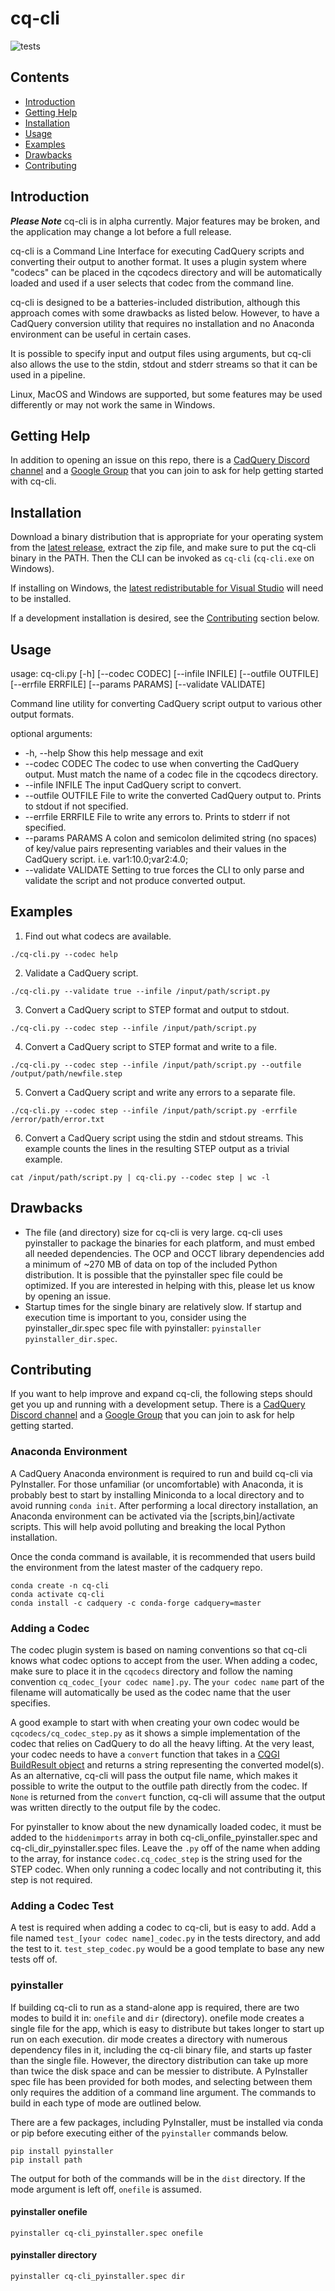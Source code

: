 # cq-cli

![tests](https://github.com/CadQuery/cq-cli/workflows/tests/badge.svg)

## Contents

* [Introduction](https://github.com/CadQuery/cq-cli#introduction)
* [Getting Help](https://github.com/CadQuery/cq-cli#getting_help)
* [Installation](https://github.com/CadQuery/cq-cli#installation)
* [Usage](https://github.com/CadQuery/cq-cli#usage)
* [Examples](https://github.com/CadQuery/cq-cli#examples)
* [Drawbacks](https://github.com/CadQuery/cq-cli#drawbacks)
* [Contributing](https://github.com/CadQuery/cq-cli#contributing)

## Introduction

***Please Note*** cq-cli is in alpha currently. Major features may be broken, and the application may change a lot before a full release.

cq-cli is a Command Line Interface for executing CadQuery scripts and converting their output to another format. It uses a plugin system where "codecs" can be placed in the cqcodecs directory and will be automatically loaded and used if a user selects that codec from the command line.

cq-cli is designed to be a batteries-included distribution, although this approach comes with some drawbacks as listed below. However, to have a CadQuery conversion utility that requires no installation and no Anaconda environment can be useful in certain cases.

It is possible to specify input and output files using arguments, but cq-cli also allows the use to the stdin, stdout and stderr streams so that it can be used in a pipeline.

Linux, MacOS and Windows are supported, but some features may be used differently or may not work the same in Windows.

## Getting Help

In addition to opening an issue on this repo, there is a [CadQuery Discord channel](https://discord.gg/qz3uAdF) and a [Google Group](https://groups.google.com/g/cadquery) that you can join to ask for help getting started with cq-cli.

## Installation

Download a binary distribution that is appropriate for your operating system from the [latest release](https://github.com/CadQuery/cq-cli/releases/tag/v0.1.0-alpha), extract the zip file, and make sure to put the cq-cli binary in the PATH. Then the CLI can be invoked as `cq-cli` (`cq-cli.exe` on Windows).

If installing on Windows, the [latest redistributable for Visual Studio](https://support.microsoft.com/en-us/help/2977003/the-latest-supported-visual-c-downloads) will need to be installed.

If a development installation is desired, see the [Contributing](#contributing) section below.

## Usage

usage: cq-cli.py [-h] [--codec CODEC] [--infile INFILE] [--outfile OUTFILE] [--errfile ERRFILE] [--params PARAMS] [--validate VALIDATE]

Command line utility for converting CadQuery script output to various other output formats.

optional arguments:
* -h, --help Show this help message and exit
* --codec CODEC The codec to use when converting the CadQuery output. Must match the name of a codec file in the cqcodecs directory.
* --infile INFILE The input CadQuery script to convert.
* --outfile OUTFILE File to write the converted CadQuery output to. Prints to stdout if not specified.
* --errfile ERRFILE File to write any errors to. Prints to stderr if not specified.
* --params PARAMS A colon and semicolon delimited string (no spaces) of key/value pairs representing variables and their values in the CadQuery script. i.e. var1:10.0;var2:4.0;
* --validate VALIDATE Setting to true forces the CLI to only parse and validate the script and not produce converted output.

## Examples

1. Find out what codecs are available.
```
./cq-cli.py --codec help
```
2. Validate a CadQuery script.
```
./cq-cli.py --validate true --infile /input/path/script.py
```
3. Convert a CadQuery script to STEP format and output to stdout.
```
./cq-cli.py --codec step --infile /input/path/script.py
```
4. Convert a CadQuery script to STEP format and write to a file.
```
./cq-cli.py --codec step --infile /input/path/script.py --outfile /output/path/newfile.step
```
5. Convert a CadQuery script and write any errors to a separate file.
```
./cq-cli.py --codec step --infile /input/path/script.py -errfile /error/path/error.txt
```
6. Convert a CadQuery script using the stdin and stdout streams. This example counts the lines in the resulting STEP output as a trivial example.
```
cat /input/path/script.py | cq-cli.py --codec step | wc -l
```

## Drawbacks

* The file (and directory) size for cq-cli is very large. cq-cli uses pyinstaller to package the binaries for each platform, and must embed all needed dependencies. The OCP and OCCT library dependencies add a minimum of ~270 MB of data on top of the included Python distribution. It is possible that the pyinstaller spec file could be optimized. If you are interested in helping with this, please let us know by opening an issue.
* Startup times for the single binary are relatively slow. If startup and execution time is important to you, consider using the pyinstaller_dir.spec spec file with pyinstaller: `pyinstaller pyinstaller_dir.spec`.

## Contributing

If you want to help improve and expand cq-cli, the following steps should get you up and running with a development setup. There is a  [CadQuery Discord channel](https://discord.gg/qz3uAdF) and a [Google Group](https://groups.google.com/g/cadquery) that you can join to ask for help getting started.

### Anaconda Environment

A CadQuery Anaconda environment is required to run and build cq-cli via PyInstaller. For those unfamiliar (or uncomfortable) with Anaconda, it is probably best to start by installing Miniconda to a local directory and to avoid running `conda init`. After performing a local directory installation, an Anaconda environment can be activated via the [scripts,bin]/activate scripts. This will help avoid polluting and breaking the local Python installation.

Once the conda command is available, it is recommended that users build the environment from the latest master of the cadquery repo.
```
conda create -n cq-cli
conda activate cq-cli
conda install -c cadquery -c conda-forge cadquery=master
```

### Adding a Codec

The codec plugin system is based on naming conventions so that cq-cli knows what codec options to accept from the user. When adding a codec, make sure to place it in the `cqcodecs` directory and follow the naming convention `cq_codec_[your codec name].py`. The `your codec name` part of the filename will automatically be used as the codec name that the user specifies.

A good example to start with when creating your own codec would be `cqcodecs/cq_codec_step.py` as it shows a simple implementation of the codec that relies on CadQuery to do all the heavy lifting. At the very least, your codec needs to have a `convert` function that takes in a [CQGI BuildResult object](https://cadquery.readthedocs.io/en/latest/cqgi.html#cadquery.cqgi.BuildResult) and returns a string representing the converted model(s). As an alternative, cq-cli will pass the output file name, which makes it possible to write the output to the outfile path directly from the codec. If `None` is returned from the `convert` function, cq-cli will assume that the output was written directly to the output file by the codec.

For pyinstaller to know about the new dynamically loaded codec, it must be added to the `hiddenimports` array in both cq-cli_onfile_pyinstaller.spec and cq-cli_dir_pyinstaller.spec files. Leave the `.py` off of the name when adding to the array, for instance `codec.cq_codec_step` is the string used for the STEP codec. When only running a codec locally and not contributing it, this step is not required.

### Adding a Codec Test

A test is required when adding a codec to cq-cli, but is easy to add. Add a file named `test_[your codec name]_codec.py` in the tests directory, and add the test to it. `test_step_codec.py` would be a good template to base any new tests off of.

### pyinstaller

If building cq-cli to run as a stand-alone app is required, there are two modes to build it in: `onefile` and `dir` (directory). onefile mode creates a single file for the app, which is easy to distribute but takes longer to start up run on each execution. dir mode creates a directory with numerous dependency files in it, including the cq-cli binary file, and starts up faster than the single file. However, the directory distribution can take up more than twice the disk space and can be messier to distribute. A PyInstaller spec file has been provided for both modes, and selecting between them only requires the addition of a command line argument. The commands to build in each type of mode are outlined below.

There are a few packages, including PyInstaller, must be installed via conda or pip before executing either of the `pyinstaller` commands below.
```
pip install pyinstaller
pip install path
```
The output for both of the commands will be in the `dist` directory. If the mode argument is left off, `onefile` is assumed.

#### pyinstaller onefile
```
pyinstaller cq-cli_pyinstaller.spec onefile
```

#### pyinstaller directory
```
pyinstaller cq-cli_pyinstaller.spec dir
```
